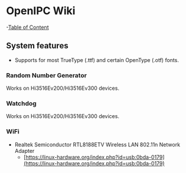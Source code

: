 # OpenIPC Wiki
-[Table of Content](../index.md)

System features
---------------

* Supports for most TrueType (.ttf) and certain OpenType (.otf) fonts.

### Random Number Generator

Works on Hi3516Ev200/Hi3516Ev300 devices.

### Watchdog

Works on Hi3516Ev200/Hi3516Ev300 devices.

### WiFi

* Realtek Semiconductor RTL8188ETV Wireless LAN 802.11n Network Adapter
  * [https://linux-hardware.org/index.php?id=usb:0bda-0179](https://linux-hardware.org/index.php?id=usb:0bda-0179)
